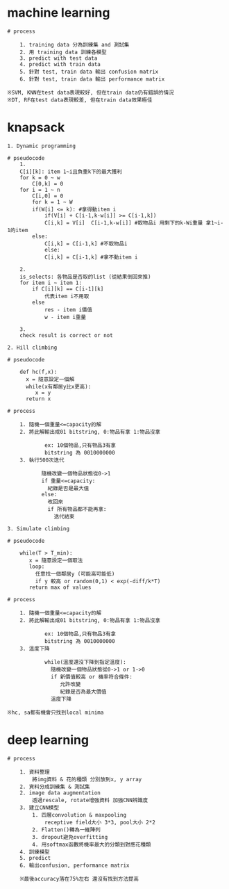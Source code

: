 # machine learning

    # process
    
        1. training data 分為訓練集 and 測試集
        2. 用 training data 訓練各模型
        3. predict with test data
        4. predict with train data
        5. 針對 test, train data 輸出 confusion matrix
        6. 針對 test, train data 輸出 performance matrix

    ※SVM, KNN在test data表現較好, 但在train data仍有錯誤的情況
    ※DT, RF在test data表現較差, 但在train data效果極佳

# knapsack
    
    1. Dynamic programming

    # pseudocode
        1.
        C[i][k]: item 1~i且負重k下的最大獲利
        for k = 0 ~ w
            C[0,k] = 0
        for i = 1 ~ n
            C[i,0] = 0
            for k = 1 ~ W
            if(W[i] <= k): #拿得動item i
                if(V[i] + C[i-1,k-w[i]] >= C[i-1,k])
                C[i,k] = V[i]  C[i-1,k-w[i]] #取物品i 用剩下的k-Wi重量 拿1~i-1的item
            else:
                C[i,k] = C[i-1,k] #不取物品i
                else:
                C[i,k] = C[i-1,k] #拿不動item i  

        2.
        is_selects: 各物品是否取的list (從結果倒回來推)
        for item i ~ item 1:
            if C[i][k] == C[i-1][k]
                代表item i不用取
            else
                res - item i價值
                w - item i重量
           
        3. 
        check result is correct or not

    2. Hill climbing

    # pseudocode
  
        def hc(f,x):
          x = 隨意設定一個解
          while(x有鄰居y比x更高):
             x = y
          return x

    # process

        1. 隨機一個重量<=capacity的解
        2. 將此解輸出成01 bitstring, 0:物品有拿 1:物品沒拿

                ex: 10個物品,只有物品3有拿
                bitstring 為 0010000000
        3. 執行500次迭代

               隨機改變一個物品狀態從0->1
               if 重量<=capacity:
                 紀錄是否是最大值
               else:
                 改回來
                 if 所有物品都不能再拿:
                   迭代結束

    3. Simulate climbing

    # pseudocode

        while(T > T_min):
           x = 隨意設定一個取法
           loop:
             任意找一個鄰居y (可能高可能低)
             if y 較高 or random(0,1) < exp(-diff/k*T)
           return max of values

    # process

        1. 隨機一個重量<=capacity的解
        2. 將此解輸出成01 bitstring, 0:物品有拿 1:物品沒拿

                ex: 10個物品,只有物品3有拿
                bitstring 為 0010000000
        3. 溫度下降
                
                while(溫度還沒下降到指定溫度):
                  隨機改變一個物品狀態從0->1 or 1->0
                  if 新價值較高 or 機率符合條件:
                     允許改變
                     紀錄是否為最大價值
                  溫度下降

    ※hc, sa都有機會只找到local minima

# deep learning

    # process

        1. 資料整理
            將img資料 & 花的種類 分別放到x, y array
        2. 資料分成訓練集 & 測試集
        2. image data augmentation
            透過rescale, rotate增強資料 加強CNN辨識度
        3. 建立CNN模型
            1. 四層convolution & maxpooling
                receptive field大小 3*3, pool大小 2*2
            2. Flatten()轉為一維陣列
            3. dropout避免overfitting
            4. 用softmax函數將機率最大的分類到對應花種類
        4. 訓練模型
        5. predict
        6. 輸出confusion, performance matrix

        ※最後accuracy落在75%左右 還沒有找到方法提高
